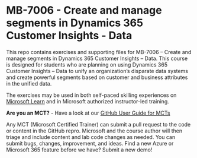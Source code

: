 # MB-7006 - Create and manage segments in Dynamics 365 Customer Insights - Data

This repo contains exercises and supporting files for MB-7006 – Create and manage segments in Dynamics 365 Customer Insights – Data. This course is designed for students who are planning on using Dynamics 365 Customer Insights – Data to unify an organization’s disparate data systems and create powerful segments based on customer and business attributes in the unified data.

The exercises may be used in both self-paced skilling experiences on [Microsoft Learn](https://learn.microsoft.com) and in Microsoft authorized instructor-led training.

**Are you an MCT?** - Have a look at our [GitHub User Guide for MCTs](https://microsoftlearning.github.io/MCT-User-Guide/)

Any MCT (Microsoft Certified Trainer) can submit a pull request to the code or content in the GitHub repro. Microsoft and the course author will then triage and include content and lab code changes as needed. You can submit bugs, changes, improvement, and ideas. Find a new Azure or Microsoft 365 feature before we have? Submit a new demo!
